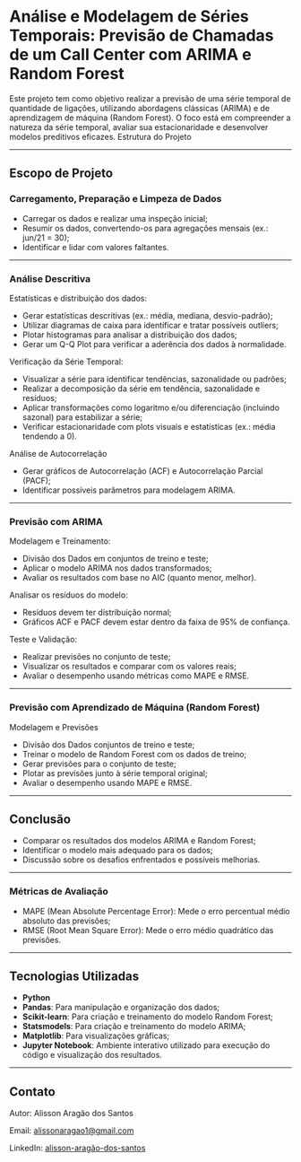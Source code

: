 # Análise e Modelagem de Séries Temporais: Previsão de Chamadas de um Call Center com ARIMA e Random Forest

Este projeto tem como objetivo realizar a previsão de uma série temporal de quantidade de ligações, utilizando abordagens clássicas (ARIMA) e de aprendizagem de máquina (Random Forest). O foco está em compreender a natureza da série temporal, avaliar sua estacionaridade e desenvolver modelos preditivos eficazes.
Estrutura do Projeto

---

## Escopo de Projeto

### Carregamento, Preparação e Limpeza de Dados

- Carregar os dados e realizar uma inspeção inicial;
- Resumir os dados, convertendo-os para agregações mensais (ex.: jun/21 = 30);
- Identificar e lidar com valores faltantes.

---

### Análise Descritiva

Estatísticas e distribuição dos dados:
- Gerar estatísticas descritivas (ex.: média, mediana, desvio-padrão);
- Utilizar diagramas de caixa para identificar e tratar possíveis outliers;
- Plotar histogramas para analisar a distribuição dos dados;
- Gerar um Q-Q Plot para verificar a aderência dos dados à normalidade.
 
Verificação da Série Temporal:
- Visualizar a série para identificar tendências, sazonalidade ou padrões;
- Realizar a decomposição da série em tendência, sazonalidade e resíduos;
- Aplicar transformações como logaritmo e/ou diferenciação (incluindo sazonal) para estabilizar a série;
- Verificar estacionaridade com plots visuais e estatísticas (ex.: média tendendo a 0).

Análise de Autocorrelação
- Gerar gráficos de Autocorrelação (ACF) e Autocorrelação Parcial (PACF);
- Identificar possíveis parâmetros para modelagem ARIMA.

---

### Previsão com ARIMA

Modelagem e Treinamento:
- Divisão dos Dados em conjuntos de treino e teste;
- Aplicar o modelo ARIMA nos dados transformados;
- Avaliar os resultados com base no AIC (quanto menor, melhor).

Analisar os resíduos do modelo:
- Resíduos devem ter distribuição normal;
- Gráficos ACF e PACF devem estar dentro da faixa de 95% de confiança.

Teste e Validação:
- Realizar previsões no conjunto de teste;
- Visualizar os resultados e comparar com os valores reais;
- Avaliar o desempenho usando métricas como MAPE e RMSE.

---

### Previsão com Aprendizado de Máquina (Random Forest)

Modelagem e Previsões
- Divisão dos Dados conjuntos de treino e teste;
- Treinar o modelo de Random Forest com os dados de treino;
- Gerar previsões para o conjunto de teste;
- Plotar as previsões junto à série temporal original;
- Avaliar o desempenho usando MAPE e RMSE.

---

## Conclusão

- Comparar os resultados dos modelos ARIMA e Random Forest;
- Identificar o modelo mais adequado para os dados;
- Discussão sobre os desafios enfrentados e possíveis melhorias.

---

### Métricas de Avaliação

- MAPE (Mean Absolute Percentage Error): Mede o erro percentual médio absoluto das previsões;
- RMSE (Root Mean Square Error): Mede o erro médio quadrático das previsões.

---

## Tecnologias Utilizadas

- **Python**
- **Pandas**: Para manipulação e organização dos dados;
- **Scikit-learn**: Para criação e treinamento do modelo Random Forest;
- **Statsmodels**: Para criação e treinamento do modelo ARIMA;
- **Matplotlib**: Para visualizações gráficas;
- **Jupyter Notebook**: Ambiente interativo utilizado para execução do código e visualização dos resultados.

---

## Contato

Autor: Alisson Aragão dos Santos

Email: alissonaragao1@gmail.com

LinkedIn: [alisson-aragão-dos-santos](https://www.linkedin.com/in/alisson-arag%C3%A3o-dos-santos-459297120/)
